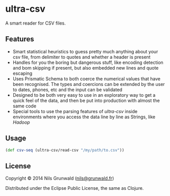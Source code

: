 # ultra-csv

A smart reader for CSV files.

## Features

  - Smart statistical heuristics to guess pretty much anything about
  your csv file, from delimiter to quotes and whether a header is present
  - Handles for you the boring but dangerous stuff, like encoding detection
  and bom skipping if present, but also embedded new lines and quote escaping
  - Uses Prismatic Schema to both coerce the numerical values that have been
  recognised. The types and coercions can be extended by the user to dates, phones, etc
  and the input can be validated
  - Designed to be both very easy to use in an exploratory way to get a quick feel of the
  data, and then be put into production with almost the same code
  - Special tools to use the parsing features of *ultra-csv* inside environments
  where you access the data line by line as Strings, like *Hadoop*

## Usage

```clojure
(def csv-seq (ultra-csv/read-csv "/my/path/to.csv"))
```

## License

Copyright © 2014 Nils Grunwald (nils@grunwald.fr)

Distributed under the Eclipse Public License, the same as Clojure.
